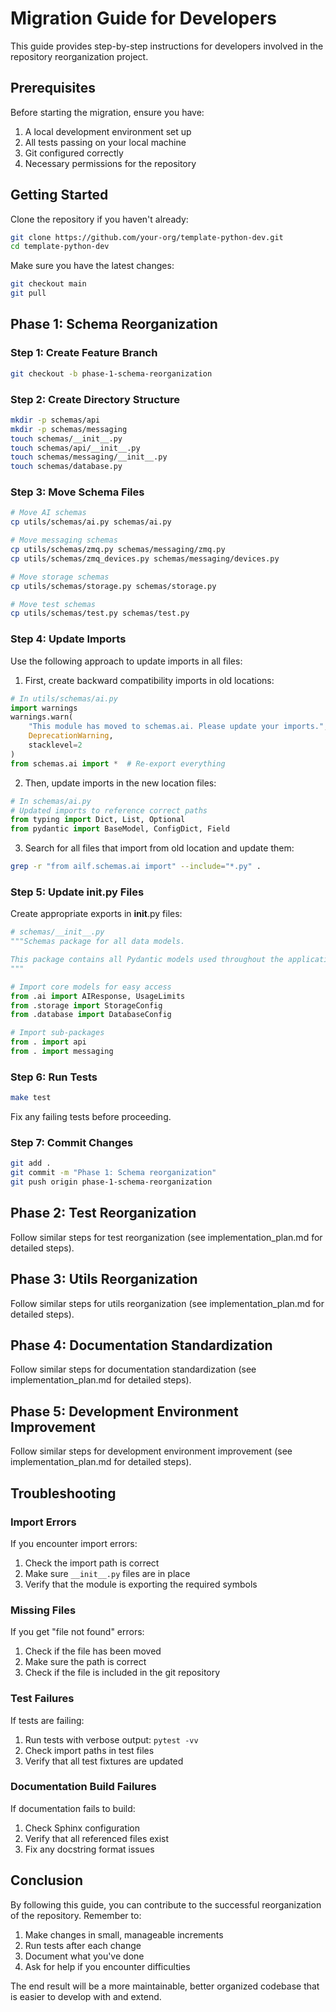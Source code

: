 # Migration Guide for Developers

This guide provides step-by-step instructions for developers involved in the repository reorganization project.

## Prerequisites

Before starting the migration, ensure you have:

1. A local development environment set up
2. All tests passing on your local machine
3. Git configured correctly
4. Necessary permissions for the repository

## Getting Started

Clone the repository if you haven't already:

```bash
git clone https://github.com/your-org/template-python-dev.git
cd template-python-dev
```

Make sure you have the latest changes:

```bash
git checkout main
git pull
```

## Phase 1: Schema Reorganization

### Step 1: Create Feature Branch

```bash
git checkout -b phase-1-schema-reorganization
```

### Step 2: Create Directory Structure

```bash
mkdir -p schemas/api
mkdir -p schemas/messaging
touch schemas/__init__.py
touch schemas/api/__init__.py
touch schemas/messaging/__init__.py
touch schemas/database.py
```

### Step 3: Move Schema Files

```bash
# Move AI schemas
cp utils/schemas/ai.py schemas/ai.py

# Move messaging schemas
cp utils/schemas/zmq.py schemas/messaging/zmq.py
cp utils/schemas/zmq_devices.py schemas/messaging/devices.py

# Move storage schemas
cp utils/schemas/storage.py schemas/storage.py

# Move test schemas
cp utils/schemas/test.py schemas/test.py
```

### Step 4: Update Imports

Use the following approach to update imports in all files:

1. First, create backward compatibility imports in old locations:

```python
# In utils/schemas/ai.py
import warnings
warnings.warn(
    "This module has moved to schemas.ai. Please update your imports.",
    DeprecationWarning,
    stacklevel=2
)
from schemas.ai import *  # Re-export everything
```

2. Then, update imports in the new location files:

```python
# In schemas/ai.py
# Updated imports to reference correct paths
from typing import Dict, List, Optional
from pydantic import BaseModel, ConfigDict, Field
```

3. Search for all files that import from old location and update them:

```bash
grep -r "from ailf.schemas.ai import" --include="*.py" .
```

### Step 5: Update __init__.py Files

Create appropriate exports in __init__.py files:

```python
# schemas/__init__.py
"""Schemas package for all data models.

This package contains all Pydantic models used throughout the application.
"""

# Import core models for easy access
from .ai import AIResponse, UsageLimits
from .storage import StorageConfig
from .database import DatabaseConfig

# Import sub-packages
from . import api
from . import messaging
```

### Step 6: Run Tests

```bash
make test
```

Fix any failing tests before proceeding.

### Step 7: Commit Changes

```bash
git add .
git commit -m "Phase 1: Schema reorganization"
git push origin phase-1-schema-reorganization
```

## Phase 2: Test Reorganization

Follow similar steps for test reorganization (see implementation_plan.md for detailed steps).

## Phase 3: Utils Reorganization

Follow similar steps for utils reorganization (see implementation_plan.md for detailed steps).

## Phase 4: Documentation Standardization

Follow similar steps for documentation standardization (see implementation_plan.md for detailed steps).

## Phase 5: Development Environment Improvement

Follow similar steps for development environment improvement (see implementation_plan.md for detailed steps).

## Troubleshooting

### Import Errors

If you encounter import errors:

1. Check the import path is correct
2. Make sure `__init__.py` files are in place
3. Verify that the module is exporting the required symbols

### Missing Files

If you get "file not found" errors:

1. Check if the file has been moved
2. Make sure the path is correct
3. Check if the file is included in the git repository

### Test Failures

If tests are failing:

1. Run tests with verbose output: `pytest -vv`
2. Check import paths in test files
3. Verify that all test fixtures are updated

### Documentation Build Failures

If documentation fails to build:

1. Check Sphinx configuration
2. Verify that all referenced files exist
3. Fix any docstring format issues

## Conclusion

By following this guide, you can contribute to the successful reorganization of the repository. Remember to:

1. Make changes in small, manageable increments
2. Run tests after each change
3. Document what you've done
4. Ask for help if you encounter difficulties

The end result will be a more maintainable, better organized codebase that is easier to develop with and extend.
